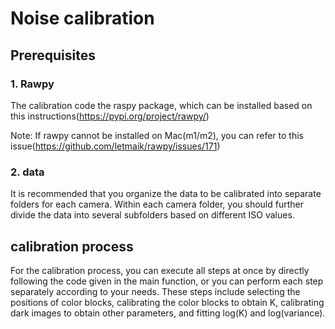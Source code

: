 # Noise calibration

## Prerequisites 

### 1. Rawpy

The calibration code the raspy package, which can be installed based on this instructions(https://pypi.org/project/rawpy/)

Note: If rawpy cannot be installed on Mac(m1/m2), you can refer to this issue(https://github.com/letmaik/rawpy/issues/171)

### 2. data

It is recommended that you organize the data to be calibrated into  separate folders for each camera. Within each camera folder, you should  further divide the data into several subfolders based on different ISO  values.

## calibration process

For the calibration process, you can execute all steps at once by  directly following the code given in the main function, or you can  perform each step separately according to your needs. These steps  include selecting the positions of color blocks, calibrating the color  blocks to obtain K, calibrating dark images to obtain other parameters, and fitting log(K) and log(variance).